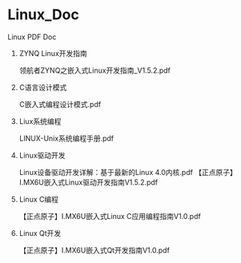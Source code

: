 # Linux_Doc

Linux PDF Doc

1. ZYNQ Linux开发指南

   领航者ZYNQ之嵌入式Linux开发指南_V1.5.2.pdf

2. C语言设计模式

   C嵌入式编程设计模式.pdf


3. Liux系统编程 

   LINUX-Unix系统编程手册.pdf

4. Linux驱动开发

   Linux设备驱动开发详解：基于最新的Linux 4.0内核.pdf
   【正点原子】I.MX6U嵌入式Linux驱动开发指南V1.5.2.pdf
   
5. Linux C编程

   【正点原子】I.MX6U嵌入式Linux C应用编程指南V1.0.pdf

6. Linux Qt开发

   【正点原子】I.MX6U嵌入式Qt开发指南V1.0.pdf



